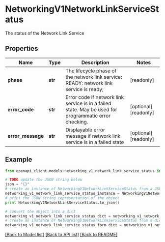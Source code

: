 # NetworkingV1NetworkLinkServiceStatus

The status of the Network Link Service

## Properties
Name | Type | Description | Notes
------------ | ------------- | ------------- | -------------
**phase** | **str** | The lifecycle phase of the network link service:  READY:  network link service is ready;  | [readonly] 
**error_code** | **str** | Error code if network link service is in a failed state. May be used for programmatic error checking.  | [optional] [readonly] 
**error_message** | **str** | Displayable error message if network link service is in a failed state | [optional] [readonly] 

## Example

```python
from openapi_client.models.networking_v1_network_link_service_status import NetworkingV1NetworkLinkServiceStatus

# TODO update the JSON string below
json = "{}"
# create an instance of NetworkingV1NetworkLinkServiceStatus from a JSON string
networking_v1_network_link_service_status_instance = NetworkingV1NetworkLinkServiceStatus.from_json(json)
# print the JSON string representation of the object
print NetworkingV1NetworkLinkServiceStatus.to_json()

# convert the object into a dict
networking_v1_network_link_service_status_dict = networking_v1_network_link_service_status_instance.to_dict()
# create an instance of NetworkingV1NetworkLinkServiceStatus from a dict
networking_v1_network_link_service_status_form_dict = networking_v1_network_link_service_status.from_dict(networking_v1_network_link_service_status_dict)
```
[[Back to Model list]](../ccloud/README.md#documentation-for-models) [[Back to API list]](../ccloud/README.md#documentation-for-api-endpoints) [[Back to README]](../ccloud/README.md)


